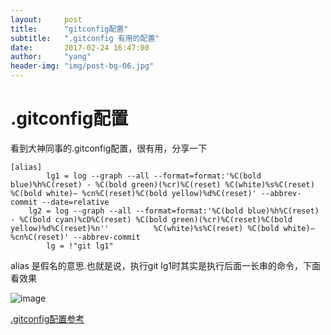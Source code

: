 ```yaml
---
layout:     post
title:      "gitconfig配置"
subtitle:   ".gitconfig 有用的配置"
date:       2017-02-24 16:47:00
author:     "yang"
header-img: "img/post-bg-06.jpg"
---
```





# .gitconfig配置

看到大神同事的.gitconfig配置，很有用，分享一下



 
```
[alias]
    	lg1 = log --graph --all --format=format:'%C(bold blue)%h%C(reset) - %C(bold green)(%cr)%C(reset) %C(white)%s%C(reset) %C(bold white)— %cn%C(reset)%C(bold yellow)%d%C(reset)' --abbrev-commit --date=relative
   	lg2 = log --graph --all --format=format:'%C(bold blue)%h%C(reset) - %C(bold cyan)%cD%C(reset) %C(bold green)(%cr)%C(reset)%C(bold yellow)%d%C(reset)%n''          %C(white)%s%C(reset) %C(bold white)— %cn%C(reset)' --abbrev-commit
    	lg = !"git lg1" 

```

alias 是假名的意思.也就是说，执行git lg1时其实是执行后面一长串的命令，下面看效果

![image](http://outcage.xyz/img/git_lg2.png)

[.gitconfig配置参考](https://gist.github.com/pksunkara/988716)
